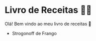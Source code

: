 # Livro de Receitas :woman_cook:

Olá! Bem vindo ao meu livro de receitas :wave:

- Strogonoff de Frango

  

